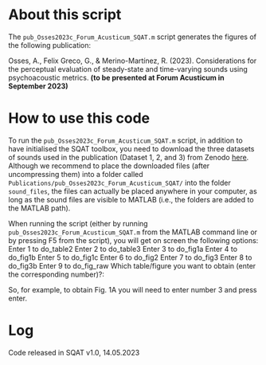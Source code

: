 # About this script

The `pub_Osses2023c_Forum_Acusticum_SQAT.m` script generates the figures of the following publication:

Osses, A., Felix Greco, G., & Merino-Martínez, R. (2023). Considerations for the perceptual evaluation of steady-state and time-varying sounds using psychoacoustic metrics. **(to be presented at Forum Acusticum in September 2023)**

# How to use this code
To run the `pub_Osses2023c_Forum_Acusticum_SQAT.m` script, in addition to have initialised the SQAT toolbox, you need to download the three datasets of sounds used in the publication (Dataset 1, 2, and 3) from Zenodo <a href="https://doi.org/10.5281/zenodo.7933489" target="_blank">here</a>. Although we recommend to place the downloaded files (after uncompressing them) into a folder called `Publications/pub_Osses2023c_Forum_Acusticum_SQAT/` into the folder `sound_files`, the files can actually be placed anywhere in your computer, as long as the sound files are visible to MATLAB (i.e., the folders are added to the MATLAB path). 

When running the script (either by running `pub_Osses2023c_Forum_Acusticum_SQAT.m` from the MATLAB command line or by pressing F5 from the script), you will get on screen the following options:
Enter 1 to do_table2
Enter 2 to do_table3
Enter 3 to do_fig1a
Enter 4 to do_fig1b
Enter 5 to do_fig1c
Enter 6 to do_fig2
Enter 7 to do_fig3
Enter 8 to do_fig3b
Enter 9 to do_fig_raw
Which table/figure you want to obtain (enter the corresponding number)?: 

So, for example, to obtain Fig. 1A you will need to enter number 3 and press enter.

# Log
Code released in SQAT v1.0, 14.05.2023

